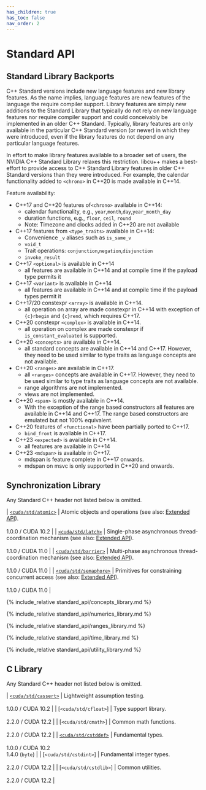 ```yaml
---
has_children: true
has_toc: false
nav_order: 2
---
```


# Standard API

## Standard Library Backports

C++ Standard versions include new language features and new library features.
As the name implies, language features are new features of the language the require compiler support.
Library features are simply new additions to the Standard Library that typically do not rely on new language features nor require compiler support and could conceivably be implemented in an older C++ Standard.
Typically, library features are only available in the particular C++ Standard version (or newer) in which they were introduced, even if the library features do not depend on any particular language features.

In effort to make library features available to a broader set of users, the NVIDIA C++ Standard Library relaxes this restriction.
libcu++ makes a best-effort to provide access to C++ Standard Library features in older C++ Standard versions than they were introduced.
For example, the calendar functionality added to `<chrono>` in C++20 is made available in C++14.

Feature availability:

- C++17 and C++20 features of`<chrono>` available in C++14:
  - calendar functionality, e.g., `year`,`month`,`day`,`year_month_day`
  - duration functions, e.g., `floor`, `ceil`, `round`
  - Note: Timezone and clocks added in C++20 are not available
- C++17 features from `<type_traits>` available in C++14:
  - Convenience `_v` aliases such as `is_same_v`
  - `void_t`
  - Trait operations: `conjunction`,`negation`,`disjunction`
  - `invoke_result`
- C++17 `<optional>` is available in C++14
  - all features are available in C++14 and at compile time if the payload type permits it
- C++17 `<variant>` is available in C++14
  - all features are available in C++14 and at compile time if the payload types permit it
- C++17/20 constexpr `<array>` is available in C++14.
  - all operation on array are made constexpr in C++14 with exception of `{c}rbegin` and `{c}rend`, which requires C++17.
- C++20 constexpr `<complex>` is available in C++14.
  - all operation on complex are made constexpr if `is_constant_evaluated` is supported.
- C++20 `<concepts>` are available in C++14.
  - all standard concepts are available in C++14 and C++17. However, they need to be used similar to type traits as language concepts are not available.
- C++20 `<ranges>` are available in C++17.
  - all `<ranges>` concepts are available in C++17. However, they need to be used similar to type traits as language concepts are not available.
  - range algorithms are not implemented.
  - views are not implemented.
- C++20 `<span>` is mostly available in C++14.
  - With the exception of the range based constructors all features are available in C++14 and C++17. The range based constructors are emulated but not 100% equivalent.
- C++20 features of `<functional>` have been partially ported to C++17.
  - `bind_front` is available in C++17.
- C++23 `<expected>` is available in C++14.
  - all features are available in C++14
- C++23 `<mdspan>` is available in C++17.
  - mdspan is feature complete in C++17 onwards.
  - mdspan on msvc is only supported in C++20 and onwards.

## Synchronization Library

Any Standard C++ header not listed below is omitted.

| [`<cuda/std/atomic>`]    | Atomic objects and operations (see also: [Extended API](./extended_api/synchronization_primitives/atomic.md)). <br/><br/> 1.0.0 / CUDA 10.2 |
| [`<cuda/std/latch>`]     | Single-phase asynchronous thread-coordination mechanism (see also: [Extended API](./extended_api/synchronization_primitives/latch.md)). <br/><br/> 1.1.0 / CUDA 11.0 |
| [`<cuda/std/barrier>`]   | Multi-phase asynchronous thread-coordination mechanism (see also: [Extended API](./extended_api/synchronization_primitives/barrier.md)). <br/><br/> 1.1.0 / CUDA 11.0 |
| [`<cuda/std/semaphore>`] | Primitives for constraining concurrent access (see also: [Extended API](./extended_api/synchronization_primitives/counting_semaphore.md)). <br/><br/> 1.1.0 / CUDA 11.0 |

{% include_relative standard_api/concepts_library.md %}

{% include_relative standard_api/numerics_library.md %}

{% include_relative standard_api/ranges_library.md %}

{% include_relative standard_api/time_library.md %}

{% include_relative standard_api/utility_library.md %}

## C Library

Any Standard C++ header not listed below is omitted.

| [`<cuda/std/cassert>`] | Lightweight assumption testing. <br/><br/> 1.0.0 / CUDA 10.2         |
| [`<cuda/std/cfloat>`]  | Type support library. <br/><br/> 2.2.0 / CUDA 12.2         |
| [`<cuda/std/cmath>`]   | Common math functions. <br/><br/> 2.2.0 / CUDA 12.2         |
| [`<cuda/std/cstddef>`] | Fundamental types. <br/><br/> 1.0.0 / CUDA 10.2 <br/> 1.4.0 (`byte`) |
| [`<cuda/std/cstdint>`] | Fundamental integer types. <br/><br/> 2.2.0 / CUDA 12.2 |
| [`<cuda/std/cstdlib>`] | Common utilities. <br/><br/> 2.2.0 / CUDA 12.2 |

[`<cuda/std/atomic>`]: https://en.cppreference.com/w/cpp/header/atomic
[`<cuda/std/latch>`]: https://en.cppreference.com/w/cpp/header/latch
[`<cuda/std/barrier>`]: https://en.cppreference.com/w/cpp/header/barrier
[`<cuda/std/semaphore>`]: https://en.cppreference.com/w/cpp/header/semaphore
[`<cuda/std/cassert>`]: https://en.cppreference.com/w/cpp/header/cassert
[`<cuda/std/cstddef>`]: https://en.cppreference.com/w/cpp/header/cstddef
